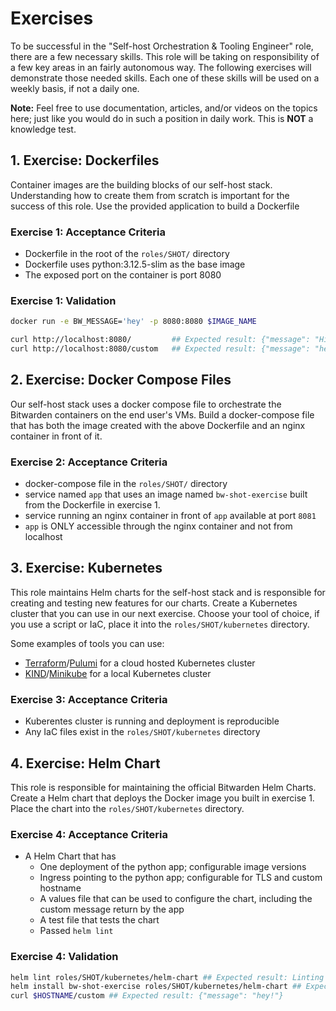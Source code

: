 # Exercises

To be successful in the "Self-host Orchestration & Tooling Engineer" role, there are a few necessary skills. This role will be taking on
responsibility of a few key areas in an fairly autonomous way. The following exercises will demonstrate those needed
skills. Each one of these skills will be used on a weekly basis, if not a daily one.

**Note:** Feel free to use documentation, articles, and/or videos on the topics here; just like you would do in such a
position in daily work. This is **NOT** a knowledge test.

## 1. Exercise: Dockerfiles

Container images are the building blocks of our self-host stack. Understanding how to create them from scratch is
important for the success of this role. Use the provided application to build a Dockerfile

### Exercise 1: Acceptance Criteria

- Dockerfile in the root of the `roles/SHOT/` directory
- Dockerfile uses python:3.12.5-slim as the base image
- The exposed port on the container is port 8080

### Exercise 1: Validation

```bash
docker run -e BW_MESSAGE='hey' -p 8080:8080 $IMAGE_NAME

curl http://localhost:8080/         ## Expected result: {"message": "Hi from Bitwarden!"}
curl http://localhost:8080/custom   ## Expected result: {"message": "hey"}
```

## 2. Exercise: Docker Compose Files

Our self-host stack uses a docker compose file to orchestrate the Bitwarden containers on the end user's VMs. Build a
docker-compose file that has both the image created with the above Dockerfile and an nginx container in front of it.

### Exercise 2: Acceptance Criteria

- docker-compose file in the `roles/SHOT/` directory
- service named `app` that uses an image named `bw-shot-exercise` built from the Dockerfile in exercise 1.
- service running an nginx container in front of `app` available at port `8081`
- `app` is ONLY accessible through the nginx container and not from localhost

## 3. Exercise: Kubernetes

This role maintains Helm charts for the self-host stack and is responsible for creating and testing new features for our charts. Create a Kubernetes cluster that you can use in our next exercise. Choose your tool of choice, if you use a script or IaC, place it into the `roles/SHOT/kubernetes` directory.

Some examples of tools you can use:

- [Terraform](https://developer.hashicorp.com/terraform)/[Pulumi](https://www.pulumi.com/) for a cloud hosted Kubernetes cluster
- [KIND](https://kind.sigs.k8s.io/)/[Minikube](https://minikube.sigs.k8s.io/) for a local Kubernetes cluster

### Exercise 3: Acceptance Criteria

- Kuberentes cluster is running and deployment is reproducible
- Any IaC files exist in the `roles/SHOT/kubernetes` directory

## 4. Exercise: Helm Chart

This role is responsible for maintaining the official Bitwarden Helm Charts. Create a Helm chart that deploys the Docker image you built in exercise 1. Place the chart into the `roles/SHOT/kubernetes` directory.

### Exercise 4: Acceptance Criteria

- A Helm Chart that has
  + One deployment of the python app; configurable image versions
  + Ingress pointing to the python app; configurable for TLS and custom hostname
  + A values file that can be used to configure the chart, including the custom message return by the app
  + A test file that tests the chart
  + Passed `helm lint`

### Exercise 4: Validation

```bash
helm lint roles/SHOT/kubernetes/helm-chart ## Expected result: Linting passed
helm install bw-shot-exercise roles/SHOT/kubernetes/helm-chart ## Expected result: Deployment created
curl $HOSTNAME/custom ## Expected result: {"message": "hey!"}
```
